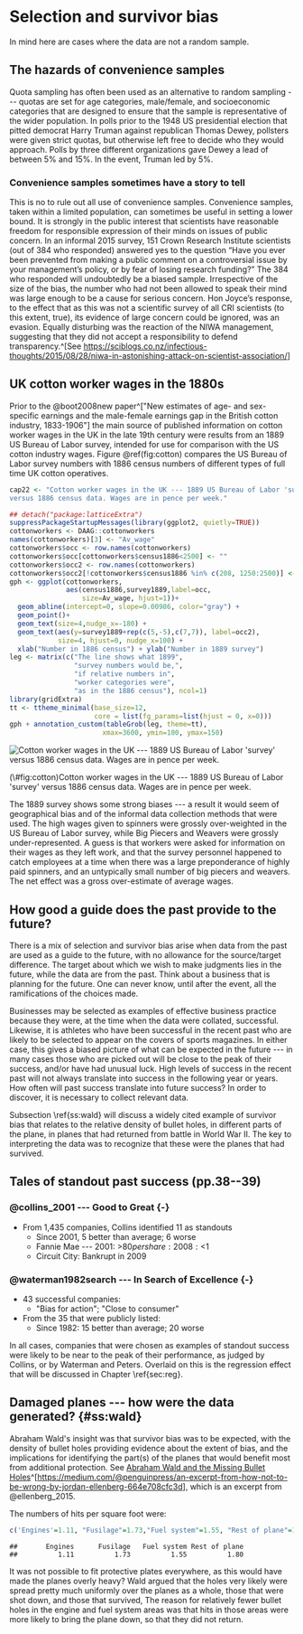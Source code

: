 # Selection and survivor bias

In mind here are cases where the data are not a random sample.

## The hazards of convenience samples

Quota sampling has often been used as an alternative to random
sampling --- quotas are set for age categories, male/female,
and socioeconomic categories that are designed to ensure that
the sample is representative of the wider population.
In polls prior to the 1948 US presidential election that pitted 
democrat Harry Truman against republican Thomas Dewey, 
pollsters were given strict quotas, but otherwise left free to
decide who they would approach.  Polls by three different 
organizations gave Dewey a lead of between 5% and 15%.  In the
event, Truman led by 5%.

### Convenience samples sometimes have a story to tell

This is no to rule out all use of convenience samples.
Convenience samples, taken within a limited population, can
sometimes be useful in setting a lower bound.
It is strongly in the public interest that scientists have 
reasonable freedom for responsible expression of their minds 
on issues of public concern. In an informal 2015 survey, 151 
Crown Research Institute scientists (out of 384 who responded) 
answered yes to the question “Have you ever been prevented 
from making a public comment on a controversial issue by your 
management’s policy, or by fear of losing research funding?”
The 384 who responded will undoubtedly be a biased sample.
Irrespective of the size of the bias, the number who had not
been allowed to speak their mind was large enough to be a cause
for serious concern.  Hon Joyce’s response, to the effect that 
as this was not a scientific survey of all CRI scientists 
(to this extent, true), its evidence of large concern could be 
ignored, was an evasion. Equally disturbing was the reaction 
of the NIWA management, suggesting that they did not accept a 
responsibility to defend transparency.^[See <https://sciblogs.co.nz/infectious-thoughts/2015/08/28/niwa-in-astonishing-attack-on-scientist-association/>]

## UK cotton worker wages in the 1880s

Prior to the @boot2008new paper^["New estimates of age- and sex- specific 
earnings and the male-female earnings gap in the British cotton 
industry, 1833-1906"] the main source of published information on 
cotton worker wages in the UK in the late 19th century were results
from an 1889 US Bureau of Labor survey, intended for use for
comparison with the US cotton industry wages.
Figure \@ref(fig:cotton) compares the US Bureau of Labor survey 
numbers with 1886 census numbers of different types of full time 
UK cotton operatives.


```r
cap22 <- "Cotton worker wages in the UK --- 1889 US Bureau of Labor 'survey'
versus 1886 census data. Wages are in pence per week."
```


```r
## detach("package:latticeExtra")
suppressPackageStartupMessages(library(ggplot2, quietly=TRUE))
cottonworkers <- DAAG::cottonworkers
names(cottonworkers)[3] <- "Av_wage"
cottonworkers$occ <- row.names(cottonworkers)
cottonworkers$occ[cottonworkers$census1886<2500] <- ""
cottonworkers$occ2 <- row.names(cottonworkers)
cottonworkers$occ2[!cottonworkers$census1886 %in% c(208, 1250:2500)] <- ""
gph <- ggplot(cottonworkers,
              aes(census1886,survey1889,label=occ,
                  size=Av_wage, hjust=1))+ 
  geom_abline(intercept=0, slope=0.00986, color="gray") +
  geom_point()+
  geom_text(size=4,nudge_x=-180) +
  geom_text(aes(y=survey1889+rep(c(5,-5),c(7,7)), label=occ2), 
            size=4, hjust=0, nudge_x=100) +
  xlab("Number in 1886 census") + ylab("Number in 1889 survey")
leg <- matrix(c("The line shows what 1899",
                "survey numbers would be,",
                "if relative numbers in",
                "worker categories were",
                "as in the 1886 census"), ncol=1)
library(gridExtra)
tt <- ttheme_minimal(base_size=12, 
                     core = list(fg_params=list(hjust = 0, x=0)))
gph + annotation_custom(tableGrob(leg, theme=tt), 
                       xmax=3600, ymin=100, ymax=150)
```

<div class="figure">
<img src="04-select_files/figure-epub3/cotton-1.png" alt="Cotton worker wages in the UK --- 1889 US Bureau of Labor 'survey'
versus 1886 census data. Wages are in pence per week."  />
<p class="caption">(\#fig:cotton)Cotton worker wages in the UK --- 1889 US Bureau of Labor 'survey'
versus 1886 census data. Wages are in pence per week.</p>
</div>

The 1889 survey shows some strong biases --- a result it 
would seem of geographical bias and of the informal data 
collection methods that were used.  The high wages given to 
spinners were grossly over-weighted in the US Bureau of
Labor survey, while Big Piecers and Weavers were grossly
under-represented.  A guess is that workers were asked for
information on their wages as they left work, and that
the survey personnel happened to catch employees at a time
when there was a large preponderance of highly paid spinners, 
and an untypically small number of big piecers and weavers.
The net effect was a gross over-estimate of average wages.

## How good a guide does the past provide to the future?

There is a mix of selection and survivor bias arise when data 
from the past are used as a guide to the future, with no 
allowance for the source/target difference.  The target about 
which we wish to make judgments lies in the future, while the 
data are from the past.  Think about a business that is 
planning for the future.  One can never know, until after the 
event, all the ramifications of the choices made.

Businesses may be selected as examples of effective business
practice because they were, at the time when the data were 
collated, successful.  Likewise, it is athletes who have
been successful in the recent past who are likely to be
selected to appear on the covers of sports magazines.
In either case, this gives a biased picture of what can be
expected in the future  --- in many cases those who are
picked out will be close to the peak of their success, 
and/or have had unusual luck. High levels of success in 
the recent past will not always translate into success
in the following year or years.  How often will past
success translate into future success?  In order to
discover, it is necessary to collect relevant data.

Subsection \ref{ss:wald} will discuss a widely cited example
of survivor bias that relates to the relative density
of bullet holes, in different parts of the plane, in planes 
that had returned from battle in World War II.  The key to
interpreting the data was to recognize that these were the
planes that had survived.

## Tales of standout past success (pp.38--39)

### @collins_2001 --- Good to Great {-}

* From 1,435 companies, Collins identified 11 as standouts
    + Since 2001, 5 better than average; 6 worse
    + Fannie Mae --- 2001: >$80 per share: 2008: <$1
    + Circuit City: Bankrupt in 2009

### @waterman1982search --- In Search of Excellence {-}

* 43 successful companies: 
    + "Bias for action"; "Close to consumer"
* From the 35 that were publicly listed:    
    + Since 1982: 15 better than average; 20 worse
    
In all cases, companies that were chosen as examples of
standout success were likely to be near to the peak of
their performance, as judged by Collins, or by Waterman and Peters.
Overlaid on this is the regression effect that will be discussed
in Chapter \ref{sec:reg}.

## Damaged planes --- how were the data generated? {#ss:wald}

Abraham Wald's insight was that survivor bias was to be 
expected, with the density of bullet holes providing evidence 
about the extent of bias, and the implications for identifying
the part(s) of the planes that would benefit most from
additional protection. See [Abraham Wald and the Missing Bullet Holes](https://medium.com/@penguinpress/an-excerpt-from-how-not-to-be-wrong-by-jordan-ellenberg-664e708cfc3d)^[<https://medium.com/@penguinpress/an-excerpt-from-how-not-to-be-wrong-by-jordan-ellenberg-664e708cfc3d>],
which is an excerpt from @ellenberg_2015.

The numbers of hits per square foot were:

```r
c('Engines'=1.11, "Fusilage"=1.73,"Fuel system"=1.55, "Rest of plane"=1.8)
```

```
##       Engines      Fusilage   Fuel system Rest of plane 
##          1.11          1.73          1.55          1.80
```
It was not possible to fit protective plates everywhere, 
as this would have made the planes overly heavy?  Wald argued
that the holes very likely were spread pretty much uniformly 
over the planes as a whole, those that were shot down, and those 
that survived, The reason for relatively fewer bullet holes in 
the engine and fuel system areas was that hits in those areas 
were more likely to bring the plane down, so that they did not 
return.
